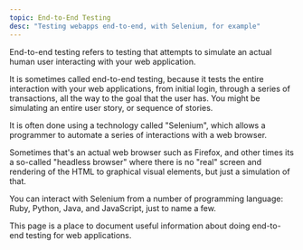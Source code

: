 ```yaml
---
topic: End-to-End Testing
desc: "Testing webapps end-to-end, with Selenium, for example"
---
```


End-to-end testing refers to testing that attempts to simulate an actual human user interacting with your web application.

It is sometimes called end-to-end testing, because it tests the entire interaction with your web applications, from initial login, through
a series of transactions, all the way to the goal that the user has.  You might be simulating an entire user story, or sequence of stories.

It is often done using a technology called "Selenium", which allows a programmer to automate a series of interactions with a web browser.

Sometimes that's an actual web browser such as Firefox, and other times its a so-called "headless browser" where there is no "real" screen and rendering of the HTML to
graphical visual elements, but just a simulation of that.

You can interact with Selenium from a number of programming language: Ruby, Python, Java, and JavaScript, just to name a few.

This page is a place to document useful information about doing end-to-end testing for web applications.
